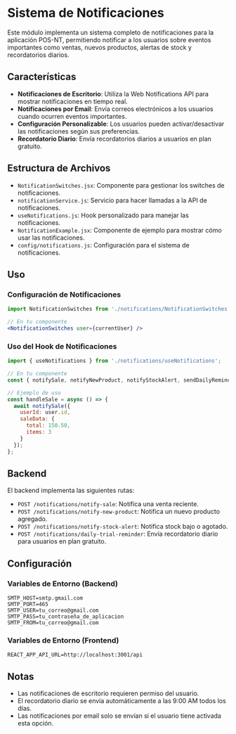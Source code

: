 # Sistema de Notificaciones

Este módulo implementa un sistema completo de notificaciones para la aplicación POS-NT, permitiendo notificar a los usuarios sobre eventos importantes como ventas, nuevos productos, alertas de stock y recordatorios diarios.

## Características

- **Notificaciones de Escritorio**: Utiliza la Web Notifications API para mostrar notificaciones en tiempo real.
- **Notificaciones por Email**: Envía correos electrónicos a los usuarios cuando ocurren eventos importantes.
- **Configuración Personalizable**: Los usuarios pueden activar/desactivar las notificaciones según sus preferencias.
- **Recordatorio Diario**: Envía recordatorios diarios a usuarios en plan gratuito.

## Estructura de Archivos

- `NotificationSwitches.jsx`: Componente para gestionar los switches de notificaciones.
- `notificationService.js`: Servicio para hacer llamadas a la API de notificaciones.
- `useNotifications.js`: Hook personalizado para manejar las notificaciones.
- `NotificationExample.jsx`: Componente de ejemplo para mostrar cómo usar las notificaciones.
- `config/notifications.js`: Configuración para el sistema de notificaciones.

## Uso

### Configuración de Notificaciones

```jsx
import NotificationSwitches from './notifications/NotificationSwitches';

// En tu componente
<NotificationSwitches user={currentUser} />
```

### Uso del Hook de Notificaciones

```jsx
import { useNotifications } from './notifications/useNotifications';

// En tu componente
const { notifySale, notifyNewProduct, notifyStockAlert, sendDailyReminder } = useNotifications(settings, user);

// Ejemplo de uso
const handleSale = async () => {
  await notifySale({
    userId: user.id,
    saleData: {
      total: 150.50,
      items: 3
    }
  });
};
```

## Backend

El backend implementa las siguientes rutas:

- `POST /notifications/notify-sale`: Notifica una venta reciente.
- `POST /notifications/notify-new-product`: Notifica un nuevo producto agregado.
- `POST /notifications/notify-stock-alert`: Notifica stock bajo o agotado.
- `POST /notifications/daily-trial-reminder`: Envía recordatorio diario para usuarios en plan gratuito.

## Configuración

### Variables de Entorno (Backend)

```
SMTP_HOST=smtp.gmail.com
SMTP_PORT=465
SMTP_USER=tu_correo@gmail.com
SMTP_PASS=tu_contraseña_de_aplicacion
SMTP_FROM=tu_correo@gmail.com
```

### Variables de Entorno (Frontend)

```
REACT_APP_API_URL=http://localhost:3001/api
```

## Notas

- Las notificaciones de escritorio requieren permiso del usuario.
- El recordatorio diario se envía automáticamente a las 9:00 AM todos los días.
- Las notificaciones por email solo se envían si el usuario tiene activada esta opción. 